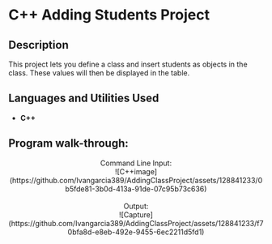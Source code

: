 <h1>C++ Adding Students Project</h1>



<h2>Description</h2>
This project lets you define a class and insert students as objects in the class. These values will then be displayed in the table.
<br />


<h2>Languages and Utilities Used</h2>

- <b>C++</b> 




<h2>Program walk-through:</h2>

<p align="center">
Command Line Input: <br/>
![C++image](https://github.com/Ivangarcia389/AddingClassProject/assets/128841233/0b5fde81-3b0d-413a-91de-07c95b73c636)
<br />
<br />
Output:  <br/>
![Capture](https://github.com/Ivangarcia389/AddingClassProject/assets/128841233/f70bfa8d-e8eb-492e-9455-6ec2211d5fd1)

<br />
<br />


